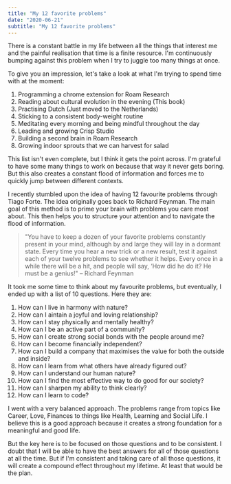 ```yaml
---
title: "My 12 favorite problems"
date: "2020-06-21"
subtitle: "My 12 favorite problems"
---
```


There is a constant battle in my life between all the things that interest me and the painful realisation that time is a finite resource. I'm continuously bumping against this problem when I try to juggle too many things at once.

To give you an impression, let's take a look at what I'm trying to spend time with at the moment:

1. Programming a chrome extension for Roam Research
2. Reading about cultural evolution in the evening (This book)
3. Practising Dutch (Just moved to the Netherlands)
4. Sticking to a consistent body-weight routine
5. Meditating every morning and being mindful throughout the day
6. Leading and growing Crisp Studio
7. Building a second brain in Roam Research
8. Growing indoor sprouts that we can harvest for salad

This list isn't even complete, but I think it gets the point across. I'm grateful to have some many things to work on because that way it never gets boring. But this also creates a constant flood of information and forces me to quickly jump between different contexts.

I recently stumbled upon the idea of having 12 favourite problems through Tiago Forte. The idea originally goes back to Richard Feynman. The main goal of this method is to prime your brain with problems you care most about. This then helps you to structure your attention and to navigate the flood of information.

> "You have to keep a dozen of your favorite problems constantly present in your mind, although by and large they will lay in a dormant state. Every time you hear a new trick or a new result, test it against each of your twelve problems to see whether it helps. Every once in a while there will be a hit, and people will say, ‘How did he do it? He must be a genius!" – Richard Feynman

It took me some time to think about my favourite problems, but eventually, I ended up with a list of 10 questions. Here they are:

1. How can I live in harmony with nature?
2. How can I aintain a joyful and loving relationship?
3. How can I stay physically and mentally healthy?
4. How can I be an active part of a community?
5. How can I create strong social bonds with the people around me?
6. How can I become financially independent?
7. How can I build a company that maximises the value for both the outside and inside?
8. How can I learn from what others have already figured out?
9. How can I understand our human nature?
10. How can I find the most effective way to do good for our society?
11. How can I sharpen my ability to think clearly?
12. How can I learn to code?

I went with a very balanced approach. The problems range from topics like Career, Love, Finances to things like Health, Learning and Social Life. I believe this is a good approach because it creates a strong foundation for a meaningful and good life.

But the key here is to be focused on those questions and to be consistent. I doubt that I will be able to have the best answers for all of those questions at all the time. But if I'm consistent and taking care of all those questions, it will create a compound effect throughout my lifetime. At least that would be the plan.
